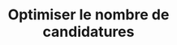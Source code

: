 ---
title: "Optimiser le nombre de candidatures"
layout: post
lang: fr
lang-ref: 407-volume
section: 4
category: 
hero:
  image:
    src: 4.7-tx-heading.jpg
    alt: Une photo d'une station de métro bondée.
blocks:
  - type: title
    label: Le problème
  - "Les volumes élevés de candidatures sont problématiques pour les gestionnaires, particulièrement si bon nombre d’entre elles ne conviennent pas au poste. Il faut toutefois se poser certaines questions : Combien de candidatures les gestionnaires doivent-ils souhaiter obtenir pour donner lieu à un résultat d’embauche solide? Par ailleurs, est-il même possible d’influencer les comportements des candidats afin d’optimiser le nombre de candidatures?"
  - Nuage de talents a animé une série d’ateliers en 2017 afin de mieux comprendre les étapes et les choix que les candidats faisaient au cours du processus de dotation. Dans le cadre de ce processus, les gestionnaires ont indiqué que leur nombre idéal de candidatures à recevoir se situait entre 20 et 30 pour la sélection initiale, et entre 5 et 10 pour l’entrevue, mais qu’ils recevaient souvent plusieurs centaines de candidatures. Les gestionnaires ont indiqué qu’ils trouvent ce volume écrasant, ce qui les pousse à procrastiner, voire à annuler des concours.
  - L’une des conclusions les plus éclairantes de cette consultation auprès des utilisateurs est l’identification d’un comportement précis qui contribuait dans l’ensemble à un nombre élevé de candidatures et à une correspondance de faible qualité. Les conseillers en ressources humaines (RH) savaient que le comportement était l’un des facteurs attribuables à la longueur des processus de dotation et que les gestionnaires responsables de l’embauche l’associaient à de moins bons résultats en matière d’embauche.
  - Les candidats nomment le comportement que nous avons cerné la pratique de candidature de l’« attaque par force brute », un terme que nous n’avons pas trouvé nous-mêmes, mais que les participants aux ateliers ont utilisé. Dans le cadre de notre recherche, les candidats ont indiqué recourir couramment à la pratique de candidature de l’« attaque par force brute » comme stratégie. Grosso modo, ils posaient leur candidature pour n’importe quel poste, même quand ils croyaient à peine répondre aux critères de sélection.
  - La plupart des candidats ont indiqué ne pas comprendre parfaitement pourquoi ils avaient été acceptés dans des répertoires ou des emplois pour certains processus, tandis qu’ils avaient échoué pour d’autres, pour lesquels ils étaient plus qualifiés… et ils ont tous indiqué qu’ils n’avaient obtenu qu’un maigre succès général en recourant à ce processus. Par conséquent, les candidats ont indiqué avoir créé une approche qui vise à « tout essayer ». La plupart des participants aux ateliers ont indiqué qu’ils avaient posé leur candidature pour au moins 10 emplois et, chaque fois, ils étaient d’avis que leur candidature était solide pour quelques-uns d’entre eux seulement. Certains ont même indiqué avoir posé leur candidature pour 30 à 40 emplois par le passé, et ils estimaient être un candidat approprié pour seulement cinq à dix de ces emplois. Ce comportement du genre « je pose ma candidature même si je ne crois pas être un candidat qualifié » a été constaté chez les candidats de l’extérieur du gouvernement du Canada (GC) et chez les employés du GC en enquête de possibilités de promotion. Le sentiment de confusion entourant « ce qui permet d’entrer » était omniprésent.
  - "Alors, pourquoi poursuivre cette pratique, même si les chances de réussite sont faibles? Pourquoi poser sa candidature, même dans les cas où les candidats ont indiqué qu’ils ne voulaient pas vraiment obtenir le poste? Les candidats nous ont dit que « tout le monde sait », ou du moins, tout le monde croit, que lorsqu’une personne obtient un poste au gouvernement, elle peut ensuite changer d’emploi facilement et en obtenir un qui correspond plus à ses compétences à l’interne. (<a href=\"https://www.canada.ca/fr/commission-fonction-publique/services/publications/rapport-annuel-2018-2019.html\" target=\"_blank\" rel=\"noreferrer\" title=\"Voir la source.\">Le taux de mobilité interne d’environ 12 % en 2019-2020 au gouvernement du Canada et le taux de promotion d’environ 13 % semblent corroborer l’idée selon laquelle bon nombre de personnes changent d’emploi une fois qu’elles deviennent employées du gouvernement afin d’occuper un poste plus attrayant.</a>)"
  - type: subtitle
    label: Le problème à l’échelle
  - Pour certains processus d’embauche, comme quand le gouvernement du Canada crée de vastes répertoires de talents dans le cadre de campagnes de recrutement ouverts pendant plusieurs mois, le volume élevé est le résultat escompté. De nombreux gestionnaires responsables de l’embauche de divers ministères puisent dans ces répertoires en recourant à des descriptions d’emploi génériques. Par conséquent, il n’y a pas vraiment de raison à prendre des mesures comportementales pour réduire le volume de candidatures et pour optimiser le choix du bon candidat pour le poste.
  - Cependant, le nombre élevé de candidature s’avère toutefois problématique pour les gestionnaires responsables de l’embauche qui mènent un processus pour leur propre équipe en disposant d’un temps et de réserves d’énergie limités.
  - On comprend facilement la justification qui donne lieu à l’adoption du comportement de la force brute au moment de poser sa candidature. Toutefois, si elle se produit à grande échelle, cette tendance peut mener à un nombre considérable de candidatures mal alignées ou dont les chances de succès sont bien minces, ce qui plombe le système d’embauche dans son ensemble, en plus d’imposer un fardeau énorme en temps et en énergie sur les conseillers en RH et sur les gestionnaires, qui utilisent déjà leurs ressources au maximum.
  - "Il faut également tenir compte de facteurs liés à la diversité et à l’inclusion quand ce comportement est systématiquement encouragé. Selon des recherches externes sur le comportement, les hommes sont plus susceptibles d’affirmer qu’ils sont prêts à avancer dans leur carrière ou qu’ils sont qualifiés que les autres groupes. En tant que groupe, <a href=\"https://hbr.org/2014/08/why-women-dont-apply-for-jobs-unless-theyre-100-qualified\" target=\"_blank\" rel=\"noreferrer\" title=\"Voir la source.\">les hommes ont indiqué souvent poser leur candidature pour des postes pour lesquels ils croyaient être qualifiés à 60 %, tandis que les femmes ont indiqué attendre de se sentir totalement qualifiées avant de poser leur candidature</a>. Si cette recherche externe dit vrai pour les candidats aux emplois du gouvernement du Canada, cela pourrait avoir des répercussions considérables sur l’analyse comparative entre les sexes plus pour les taux de candidature et pour les résultats d’embauche. Nous voulions être au courant de ce fait au moment d’intervenir afin de décourager les candidats qui n’étaient pas entièrement qualifiés."
  - type: title
    label: Les hypothèses
  - "<strong style=\"letter-spacing: -1px;\" data-h2-font-weight=\"b(800)\" data-h2-font-color=\"b(purple)\">Si les gestionnaires indiquent qu’ils préfèrent recevoir entre 20 et 30 candidatures, nous devrions chercher à obtenir ce volume et le mettre à l’essai pourvoir s’il s’agit réellement du nombre qui produit le meilleur résultat d’ébauche.</strong> Il faudrait intervenir à plusieurs reprises afin de gérer le volume élevé de candidats que l’on voit habituellement dans les processus de RH du gouvernement."
  - Nuage de talents a estimé que, si l’approche de l’attaque par force brute en matière de candidature entraînait un volume élevé et des pratiques de candidatures donnant lieu à des candidats non qualifiés le poste, le fait de décourager ce comportement pourrait améliorer la durée du processus de dotation et contribuer à accroître la qualité moyenne de l’embauche dans le répertoire de candidats.
  - Nuage de talents a supposé que les interventions suivantes contribueraient à éliminer le recours à l’approche d’attaque par force brute des candidats et mènerait à un nombre moins élevé de candidatures, mais à des candidats de meilleure qualité en moyenne.
  - type: list
    style: ordered
    items:
      - "<strong style=\"letter-spacing: -1px;\" data-h2-font-weight=\"b(800)\" data-h2-font-color=\"b(purple)\">Il n’y a qu’un seul emploi, et voici tous les détails.</strong> Nous avons avancé que si les candidats essayaient d’entrer par n’importe quelle « porte » pour se rendre ailleurs (ce qui embourbait toutes les portes et les rendait impraticables), il valait la peine de mener un test afin de voir ce qui se produirait si chaque « porte » ne menait qu’à un seul endroit. Un emploi, un gestionnaire, une équipe et une nomination pour une durée déterminée. Aucun répertoire, aucune candidature posée ici pour se rendre ailleurs. Si vous franchissez cette porte, vous ne vous rendrez qu’à cet endroit seulement. (Il s’agissait de l’un des moteurs sous-jacents à notre théorie sur la valeur du jumelage du talent et de l’équipe à cinq facteurs.) Si nous ne donnions les détails que sur une offre d’emploi seulement et qu’elle n’était pas particulièrement attirante pour un candidat, peut-être pourrions-nous le convaincre de consacrer ses activités de recherche d’emploi ailleurs?"
      - "<strong style=\"letter-spacing: -1px;\" data-h2-font-weight=\"b(800)\" data-h2-font-color=\"b(purple)\">2.	Donner aux candidats une idée exacte de l’ampleur de la compétition à laquelle ils se mesureront.</strong> Nous avons avancé que les candidats qui veulent un emploi sont prêts à consacrer le temps nécessaire pour poser leur candidature, particulièrement quand ils n’ont aucune idée des autres candidats évalués. La plateforme Emplois GC n’indique pas le nombre de candidatures reçues pour un emploi en particulier. Nous avons avancé que les candidats ne déploieraient peut-être pas d’efforts pour poser leur candidature s’ils savaient que 300 autres personnes l’avaient fait, à moins de croire qu’ils sont très qualifiés pour le poste. Nous avons donc ajouté une fonction nombre de candidats aux affiches d’emploi en direct, qui indique en temps réel aux candidats le nombre de personnes qui ont déjà posé leur candidature."
      - "<strong style=\"letter-spacing: -1px;\" data-h2-font-weight=\"b(800)\" data-h2-font-color=\"b(purple)\">3.	Reconnaître que les demandeurs seront tentés d’exagérer et le prendre en considération dans la conception de la plateforme.</strong> En outre, nous avons émis l’hypothèse selon laquelle les candidats pourraient parfois être découragés de poser leur candidature pour un poste pour lequel ils ne sont pas prêts en les encourageant tout simplement à parler en toute honnêteté de leurs compétences et de leur niveau de préparation en vue d’assumer le rôle. Nous avons ajouté une série de coup de coude sur le formulaire de candidature afin de décourager les candidats qui n’étaient pas qualifiés de poser leur candidature et d’exagérer sur leurs compétences."
      - "<strong style=\"letter-spacing: -1px;\" data-h2-font-weight=\"b(800)\" data-h2-font-color=\"b(purple)\">L’intégrité est importante.</strong> Nous avons ajouté une promesse d’honnêteté, qui reflète avec soin la science comportementale sur la façon de bien faire fonctionner ce genre d’outils, au processus de candidature. En fonction de la science comportementale, nous avons choisi de fonder la promesse d’honnêteté sur la confiance plutôt que sur le caractère officiel juridique."
  - type: callout
    content: 
      - Nous devions convaincre les candidats qu’ils n’ont rien à gagner en adoptant un comportement de force brute quand ils posent leur candidature pour des emplois sur notre plateforme; toutefois, nous devions le faire de façon sécuritaire et non déstabilisante sur le plan psychologique. C’était particulièrement important dans un contexte où la diversité et l’inclusion sont encouragées sur la plateforme. Au moment de concevoir nos interventions, nous devions demeurer conscients de ne pas décourager par inadvertance les membres de communautés sous représentées ou en quête d’équité, qui pourraient être plus susceptibles de s’exclure eux-mêmes, même s’ils sont aussi ou plus qualifiés que les autres.
  - type: title
    label: L’expérience
  - Il est difficile de confirmer que nos interventions pour décourager ce comportement de force brute fonctionnent réellement ou pas. Cela s’explique par le fait que d’autres interventions sur la plateforme encourageaient simultanément un plus grand nombre de candidatures d’un éventail diversifié de candidats, dont bon nombre n’avaient jamais posé leur candidature pour un poste au gouvernement auparavant. (Nous voulions essentiellement augmenter le nombre de candidatures de talents diversifiés et à rendement élevé, et réduire le nombre de candidats peu qualifiés.)
  - Nous n’avons pas de test statistique convaincant qui nous permet de confirmer qu’il s’agit des bonnes solutions à ce problème en particulier.
  - type: graphic
    size: 100
    src: 4.7-fr-need.jpg
    alt: "Une saisie d’écran d’une incitation comportementale, conçue pour dissuader les candidats non qualifiés d’appliquer ou d’étirer la vérité. On y lit : « Nécessaire d’avoir. Rappelez-vous que vous devez posséder toutes ces compétences pour postuler à cet emploi! Question : Vraiment? J’ai la plupart de ces compétences et j’apprends vite. Réponse : désolé, vous devez vraiment toutes les posséder, et au niveau adéquat. Question : Et si j’étire un peu la vérité? Une fois interviewés, ils changeront d’avis, c’est sûr! Réponse : Ne le fais pas. Elles seront évaluées, et vous valez mieux que ça. »"
  - "Il est important de mentionner que nous n’avons pas pu sonder ceux qui ont choisi de ne pas poser leur candidature à cause des coups de coude que nous leur avons donnés pour changer leur comportement. Ceux qui ont choisi de s’exclure ne sont tout simplement jamais apparus en tant que points de données pour notre étude. Nous avons plutôt commencé à chercher ce qui n’était pas là : les candidats dans les processus du Nuage de talents posaient-ils leur candidature pour tous les emplois qu’ils trouvaient ou étaient-ils plus ciblés?"
  - type: graphic
    size: 100
    src: 4.7-fr-pledge.jpg
    alt: "Une saisie d’écran de l’engagement d’honnêteté de la demande, dans laquelle les candidats sont tenus de lire une déclaration et de signer numériquement leur nom. Voici ce que dit la déclaration : « Vous y êtes arrivé! Je comprends que je fais partie d’une collectivité de gens qui se font confiance et en signant mon nom ci-dessous, je confirme que : j’ai examiné tout ce qui est écrit dans ma demande, et je promets que l’information que j’ai fournie est vraie. » La promesse est suivie d’une entrée où l’utilisateur peut taper son nom, ainsi que la date du jour."
  - En ce qui concerne le volume de candidats, nous sommes parvenus à suivre les taux de candidature et à les surveiller au fur et à mesure que nous ajoutions des fonctions à la plateforme ou que nous changions les conseils que nous présentions aux gestionnaires (p. ex., quand nous avons commencé à limiter le volume des critères de sélections afin qu’il corresponde à une fourchette plus optimale, nous avons vu le volume de candidatures se déplacer vers la fourchette cible).
  - Nous avons mené une analyse attentive des résultats d’embauche en comparaison avec le volume des candidatures posées au départ et la proportion dans laquelle les candidats étaient rejetés au cours de chaque phase d’évaluation suivante. Nous avons également examiné les résultats dans les situations où les gestionnaires n’avaient que trop peu de candidats et d’autres facteurs (comme les longs délais de traitement des filtrages de sécurité et la finalisation du processus avec les RH) ont fait en sorte que le meilleur candidat a choisi un autre poste, laissant le gestionnaire sans employé. Nous avons également mis ces données quantitatives en correspondance avec les entrevues qualitatives afin de comprendre exactement le rendement des gestionnaires dans la fourchette cible de candidatures qu’ils nous ont indiqué vouloir (de 20 à 30) et de déterminer si le fait qu’un gestionnaire était chevronné ou nouveau avait une importance quelconque.
  - type: pullquote
    content: « L’importance des comportements pour réduire la durée du processus de dotation. »
  - type: image
    src: 4.7-tx-stairs.png
    alt: A photo of a series of people walking up an outdoor staircase.
    route: section1
  - type: title
    label: Les résultats
  - "<strong style=\"letter-spacing: -1px;\" data-h2-font-weight=\"b(800)\" data-h2-font-color=\"b(purple)\">Nuage de talents a été en mesure de fournir une plateforme qui encourageait les gestionnaires à optimiser leurs annonces d’emploi et leurs plans d’évaluation afin de donner lieu à un plus petit volume de candidatures, ce qui donne lieu à des processus plus rapides, qui génèrent des résultats solides en matière d’emploi.</strong>"
  - Les annonces d’emplois du Nuage de talents ont attiré en moyenne 21 candidatures. Parmi ces candidatures, près de la moitié (44 %) ont réussi l’étape de la sélection initiale, 14 % ont réussi le test et 9 % ont réussi l’entrevue, ce qui indique que les candidats possédaient tous les compétences requises pour le poste et qu’ils étaient qualifiés pour recevoir une offre, sous réserve de leur évaluation linguistique et de leur filtrage de sécurité.
  - La proportion de candidats qui réussissent chacune des phases du processus d’embauche (également connu sous le nom d’entonnoir d’embauche) est une mesure importante, qui se penche sur le résultat final (le gestionnaire a-t-il embauché un candidat?) et le rendement du répertoire de candidats à chacune des étapes (le taux d’abandon à chacune des étapes suivantes de l’évaluation).
  - type: callout
    content: 
      - "Le Nuage de talent est parvenu à exercer une influence sur les choix comportementaux du gestionnaire afin de l’aider à rédiger une annonce d’emploi qui attirerait le nombre cible de candidatures. À la fin de l’expérience, l’équipe a été en mesure de prédire, avec un niveau d’exactitude raisonnable, le nombre de candidatures qu’un gestionnaire allait recevoir en fonction des composantes indiquées dans l’annonce d’emploi. Ainsi, elle a pu travailler avec le gestionnaire afin de modifier l’annonce d’emploi pour accroître les chances d’embaucher un candidat dans l’intervalle cible."
  - L’entonnoir d’embauche du Nuage de talents se fonde sur des processus d’embauche qui ont été menés jusqu’au bout. Cela signifie que nous incluons les processus qui ne se sont pas bien déroulés (p. ex., les annonces d’emploi qui n’ont attiré aucun candidat qualifié). Nous avons inclus tous les processus, pourvu qu’ils ne soient pas en cours en 2021, ou qu’ils n’aient pas été annulés par le gestionnaire ou le ministère avant d’être achevés.
  - Ce diagramme présente ces conclusions de façon simplifiée (on les arrondit en nombre que les gestionnaires et les conseillers en RH peuvent utiliser en tant que valeurs cibles).
  - type: graphic
    size: 100
    src: 4.7-fr-funnel.jpg
    alt: "Un graphique représentant l’entonnoir de recrutement en 5 étapes du Nuage de talents. Il commence par l’étape « Demandes reçues », où il y a 20 demandes. La deuxième étape est « Passé le contrôle initial » et ne contient maintenant que 10 demandes. La troisième étape montre les applications qui ont « Passé le test », qui contient 3. La quatrième étape comporte 2 demandes qui ont « Passé l’entrevue et la vérification des références ». Ces deux candidats sont jugés pleinement qualifiés en fonction de l’évaluation des critères essentiels du poste. La cinquième et dernière étape présente l’embauche finale."
  - Même si les gestionnaires nous ont dit au départ qu’ils croyaient que le volume optimal de candidat se situait entre 20 et 30 dans le bassin de candidats initial, ces chiffres se sont avérés trop bas pour obtenir des résultats optimaux. La plupart des processus d’embauche du Nuage de talent ont réussi à se situer dans cet intervalle de 20 à 30 candidatures; toutefois, selon les données recueillies, nous recommandons d’utiliser en fait un nombre un peu plus élevé de candidatures (de 30 à 60). Notre analyse nous a portés à croire que cette cible initiale de 20 à 30 candidatures reflétait le nombre de candidats que les gestionnaires croyaient avoir l’énergie de traiter plutôt que le nombre optimal pour obtenir le meilleur résultat d’embauche. Cela étant dit, il faut tenir compte des niveaux d’énergie et d’enthousiasme du gestionnaire dans un processus de dotation, sans quoi on obtient de longs délais et des processus annulés.
  - "Notre expérience a permis de constater qu’il existe manifestement un lien entre le volume de candidatures, le comportement des gestionnaires et le résultat d’embauche. <strong style=\"letter-spacing: -1px;\" data-h2-font-weight=\"b(800)\" data-h2-font-color=\"b(purple)\">Nous avons conclu que l’intervalle cible optimal de candidats pour un nouveau gestionnaire responsable de l’embauche est de 30 à 40. En ce qui concerne les gestionnaires chevronnés, dont le cadre de référence est plus vaste pour évaluer les candidats, l’intervalle optimal est de 40 à 60.</strong> Selon les données de l’entonnoir de l’embauche, les nouveaux gestionnaires (qui suivent les autres étapes créées par le Nuage de talents tel qu’elles ont été conçues) auraient de 6 à 8 candidats qualifiés environ, tandis que les gestionnaires chevronnés auraient de huit à douze candidats qualifiés environ. Un répertoire formé de seulement 20 candidats environ risquait de ne pas donner lieu à une embauche, particulièrement si le gestionnaire responsable de l’embauche reportait, même un peu, l’une ou l’autre des étapes du processus de présélection et d’évaluation."
  - Les gestionnaires chevronnés traitaient leur répertoire de candidats plus rapidement que les nouveaux gestionnaires en moyenne et ils étaient plus susceptibles de le faire eux-mêmes. Ils se trouvaient souvent dans une position qui leur permettait d’embaucher de multiples candidats (dans leur équipe ou par jumelage au sein de leur organisation). Toutefois, le fait de recevoir plus de 35 candidatures pour un nouveau gestionnaire entraînait des retards, attribuables à des comportements de procrastination ou parce qu’ils demandaient de l’aide supplémentaire auprès des services de RH. Cette situation allongeait le processus d’embauche de plusieurs semaines (ou de mois, si les services de RH provenaient d’un arrangement en matière d’approvisionnement). En retour, ces retards font en sorte que les nouveaux gestionnaires perdent leurs meilleurs candidats, ce qui a donné lieu à plusieurs processus qui se sont soldés par un échec dans le cadre de notre étude. C’est pourquoi le fait d’avoir moins de candidatures et moins de candidats entièrement qualifiés pour les nouveaux gestionnaires peut en fait accroître les chances d’embauche réussie. Il faut trouver un équilibre entre le volume des candidatures et la vitesse du traitement de celles-ci, ce qui peut avoir une incidence sur le résultat final. (Voir aussi la section intitulé Incidence de la vitesse sur le maintien en poste des meilleurs talents, à la section 4 de la recherche.)
  - "<strong style=\"letter-spacing: -1px;\" data-h2-font-weight=\"b(800)\" data-h2-font-color=\"b(purple)\">La recherche a mené à la découverte d’un intervalle optimale pour les candidatures, mais qu’en est-il de l’autre côté? Que peut-on dire à propos de l’influence des comportements de manière à ce que le volume des candidatures présentées optimise le résultat d’embauche?</strong>" 
  - Le Nuage de talents a connu du succès au chapitre des efforts déployés pour réduire le nombre de candidatures sous-qualifiées. Il est difficile d’affirmer avec certitude que ces interventions ont fonctionné; toutefois, le taux de candidats « qualifiés pour recevoir une offre » pour le Nuage de talent s’établit à 9 %, ce qui signifie que l’on a déterminé qu’une personne sur onze environ possédait toutes les compétences requises pour le poste. La moyenne de l’industrie, beaucoup plus basse, s’établit à environ 2 %, soit un candidat sur cinquante qui est entièrement qualifié (<a href="https://www.jobvite.com/blog/recruiting-process/7-benchmark-metrics-to-help-you-master-your-recruiting-funnel/" target="_blank" rel="noreferrer" title="Voir la source.">Jobvite</a>, <a href="https://hbr.org/2019/05/recruiting" target="_blank" rel="noreferrer" title="Voir la source.">Harvard Business Review</a>, <a href="https://knowledge.wharton.upenn.edu/article/fix-the-hiring-process/" target="_blank" rel="noreferrer" title="Voir la source.">Knowledge@Wharton</a>, <a href="https://www.glassdoor.com/employers/blog/50-hr-recruiting-stats-make-think/" target="_blank" rel="noreferrer" title="Voir la source.">Glassdoor</a>).
  - En ce qui concerne les candidatures multiples, parmi les plus de 1 000 utilisateurs qui ont posé leur candidature par l’intermédiaire de la plateforme Nuage de talents, qui contenait plus de 50 postes, une seule personne a posé sa candidature pour plus de 10 postes. Le comportement d’attaque par la force brute ne représentait essentiellement que 0,09 % du nombre total de candidats. Le Nuage de talent a bel et bien observé des candidatures multiples en volumes plus faibles (environ 7 % des candidats ont posé leur candidature de deux à six fois), mais cette situation s’est produite dans les sections où nous espérions voir les candidats recourir à leur profil réutilisable pour poser leur candidature pour de multiples emplois aux niveaux et aux classifications semblables. Aucun candidat n’a présenté de sept à onze candidatures, ce qui indique une cassure dans le comportement entre ceux qui ont posé leur candidature pour des postes similaires et ceux qui ont posé leur candidature pour de nombreux postes différents. En résumé, le Nuage de talent a constaté une absence claire du comportement de candidature par le recours à la force brute dans son site.
  - type: title
    label: Perspectives
  - Les mesures que nous avons conçues et mises en œuvre dans notre plateforme pour optimiser le volume de candidatures et particulièrement pour décourager la pratique de candidature par l’attaque à force brute peuvent être mises en application de façon répandue. Afin de permettre au gouvernement du Canada de voir ces avantages à grande échelle, il faudrait apporter des changements à la plateforme que les gestionnaires utilisaient pour embaucher afin de garantir une gestion du changement à l’échelle du système. 
  - "<strong style=\"letter-spacing: -1px;\" data-h2-font-weight=\"b(800)\" data-h2-font-color=\"b(purple)\">Nous sommes d’avis que les interventions susmentionnées, ainsi que l’approche de jumelage à cinq facteurs (l’optimisation du jumelage du talent et de l’équipe) ont été des facteurs déterminants dans le changement des comportements des candidats et dans l’adaptation du volume de candidatures à l’intervalle cible que nous voulions obtenir.</strong> Il n’aurait pas été disponible en tant qu’élément de dissuasion dans les cas où les ministères gèrent des répertoires plus vastes qui contiennent des renseignements généraux. Toutefois, quand un gère un répertoire, le nombre important de candidatures ne suscite peut-être pas d’inquiétudes, ce qui pourrait signifier qu’il est aussi moins nécessaire d’exécuter le processus rapidement, ce qui rend la mise en application de ces interventions moins justifiées."
  - Toutefois, nous recommandons fortement aux gestionnaires qui cherchent à pourvoir rapidement des postes au sein d’une équipe donnée de recourir à des mesures dissuasives dans la langue de l’annonce d’emploi, qui décourageront ceux qui posent leur candidature pour toute raison autre que le fait de vouloir réellement être retenu pour ce poste précis. Nous recommandons aussi d’optimiser le processus (dans la mesure du possible sur la plateforme utilisée) afin de cibler un éventail de candidatures optimisées selon le niveau d’expérience du gestionnaire en matière d’embauche. Il s’agit d’un cas où plus ne signifie pas toujours mieux; les meilleurs talents n’attendent pas longtemps, ce qui signifie qu’il est essentiel d’agir avec rapidité.
---